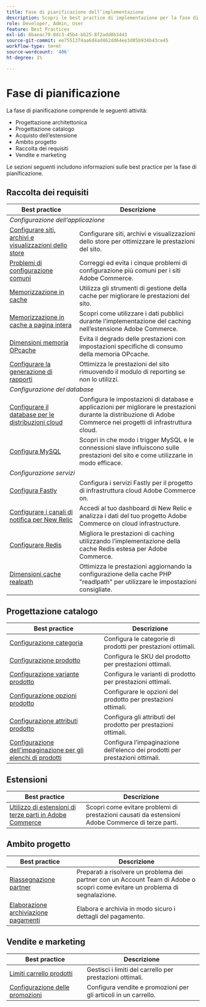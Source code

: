 ```yaml
---
title: Fase di pianificazione dell’implementazione
description: Scopri le best practice di implementazione per la fase di pianificazione dei progetti Adobe Commerce.
role: Developer, Admin, User
feature: Best Practices
exl-id: 6baeac79-8dc3-45b4-bb25-8f2add8b3443
source-git-commit: ee7551374aa6d4ad462dd64ee3d05b934b43ce45
workflow-type: tm+mt
source-wordcount: '406'
ht-degree: 1%

---
```


# Fase di pianificazione

La fase di pianificazione comprende le seguenti attività:

- Progettazione architettonica
- Progettazione catalogo
- Acquisto dell’estensione
- Ambito progetto
- Raccolta dei requisiti
- Vendite e marketing

Le sezioni seguenti includono informazioni sulle best practice per la fase di pianificazione.

## Raccolta dei requisiti

<table>
<thead>
  <tr>
    <th>Best practice</th>
    <th>Descrizione</th>
  </tr>
</thead>
<tbody>
  <tr>
    <td colspan="2"><em>Configurazione dell’applicazione</em></td>
  </tr>
  <tr>
    <td><a href="sites-stores-store-views.md">Configurare siti, archivi e visualizzazioni dello store</a></td>
    <td>Configurare siti, archivi e visualizzazioni dello store per ottimizzare le prestazioni del sito.</td>
  </tr>
  <tr>
    <td><a href="https://business.adobe.com/blog/how-to/the-usual-suspects-5-configuration-issues-to-maximize-your-peak-sales">Problemi di configurazione comuni</a></td>
    <td>Correggi ed evita i cinque problemi di configurazione più comuni per i siti Adobe Commerce.</td>
  </tr>
  <tr>
    <td><a href="https://experienceleague.adobe.com/docs/commerce-admin/systems/tools/cache-management.html">Memorizzazione in cache</a></td>
    <td>Utilizza gli strumenti di gestione della cache per migliorare le prestazioni del sito.</td>
  </tr>
  <tr>
    <td><a href="https://developer.adobe.com/commerce/php/development/cache/page/public-content/">Memorizzazione in cache a pagina intera</a></td>
    <td>Scopri come utilizzare i dati pubblici durante l’implementazione del caching nell’estensione Adobe Commerce.</td>
  </tr>
  <tr>
    <td><a href="opcache-memory-size.md">Dimensioni memoria OPcache</a></td>
    <td>Evita il degrado delle prestazioni con impostazioni specifiche di consumo della memoria OPcache.</td>
  </tr>
  <tr>
    <td><a href="reporting-configuration.md">Configurare la generazione di rapporti</a></td>
    <td>Ottimizza le prestazioni del sito rimuovendo il modulo di reporting se non lo utilizzi.</td>
  </tr>
  <tr>
    <td colspan="2"><em>Configurazione del database</em></td>
  </tr>
  <tr>
    <td><a href="database-on-cloud.md">Configurare il database per le distribuzioni cloud</a></td>
    <td>Configura le impostazioni di database e applicazioni per migliorare le prestazioni durante la distribuzione di Adobe Commerce nei progetti di infrastruttura cloud.</td>
  </tr>
  <tr>
    <td><a href="mysql-configuration.md">Configura MySQL</a></td>
    <td>Scopri in che modo i trigger MySQL e le connessioni slave influiscono sulle prestazioni del sito e come utilizzarle in modo efficace.</td>
  </tr>
  <tr>
    <td colspan="2"><em>Configurazione servizi</em></td>
  </tr>
  <tr>
    <td><a href="https://experienceleague.adobe.com/docs/commerce-cloud-service/user-guide/cdn/setup-fastly/fastly-configuration.html">Configura Fastly</a></td>
    <td>Configura i servizi Fastly per il progetto di infrastruttura cloud Adobe Commerce on.</td>
  </tr>
  <tr>
    <td><a href="https://experienceleague.adobe.com/docs/commerce-cloud-service/user-guide/monitor/new-relic.html">Configurare i canali di notifica per New Relic</a></td>
    <td>Accedi al tuo dashboard di New Relic e analizza i dati del tuo progetto Adobe Commerce on cloud infrastructure.</td>
  </tr>
  <tr>
    <td><a href="redis-service-configuration.md">Configurare Redis</a></td>
    <td>Migliora le prestazioni di caching utilizzando l’implementazione della cache Redis estesa per Adobe Commerce.</td>
  </tr>
  <tr>
    <td><a href="realpath-cache-size.md">Dimensioni cache realpath</a></td>
    <td>Ottimizza le prestazioni aggiornando la configurazione della cache PHP "readlpath" per utilizzare le impostazioni consigliate.</td>
  </tr>
</tbody>
</table>

## Progettazione catalogo

| Best practice | Descrizione |
|---------------------------------------------------------------------------------------------------|---------------------------------------------------------------|
| [Configurazione categoria](catalog-management.md#category-limits) | Configura le categorie di prodotti per prestazioni ottimali. |
| [Configurazione prodotto&#x200B;](catalog-management.md#product-sku-limits) | Configura le SKU del prodotto per prestazioni ottimali. |
| [Configurazione variante prodotto](catalog-management.md#product-variations) | Configura le varianti di prodotto per prestazioni ottimali. |
| [Configurazione opzioni prodotto](catalog-management.md#product-options) | Configurare le opzioni del prodotto per prestazioni ottimali. |
| [Configurazione attributi prodotto&#x200B;](catalog-management.md#product-attributes) | Configura gli attributi del prodotto per prestazioni ottimali. |
| [Configurazione dell&#39;impaginazione per gli elenchi di prodotti](catalog-management.md#product-listing-pagination) | Configura l’impaginazione dell’elenco dei prodotti per prestazioni ottimali. |

## Estensioni

| Best practice | Descrizione |
|-----------------------------------------------------------------|----------------------------------------------------------------------------------------|
| [Utilizzo di estensioni di terze parti in Adobe Commerce](extensions.md) | Scopri come evitare problemi di prestazioni causati da estensioni Adobe Commerce di terze parti. |

## Ambito progetto

| Best practice | Descrizione |
|--------------------------------------------------------------|--------------------------------------------------------------------------------------------------------------|
| [Riassegnazione partner](partner-escalation.md) | Preparati a risolvere un problema dei partner con un Account Team di Adobe o scopri come evitare un problema di segnalazione. |
| [Elaborazione archiviazione pagamenti](payment-processing-storage.md) | Elabora e archivia in modo sicuro i dettagli del pagamento. |

## Vendite e marketing

| Best practice | Descrizione |
|------------------------------------------------------------|--------------------------------------------------------------|
| [Limiti carrello prodotti](catalog-management.md#cart-limits) | Gestisci i limiti del carrello per prestazioni ottimali. |
| [Configurazione delle promozioni](catalog-management.md#promotions) | Configura vendite e promozioni per gli articoli in un carrello. |
